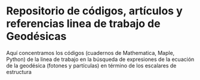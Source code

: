 # Repositorio de códigos, artículos y referencias linea de trabajo de Geodésicas
Aquí concentramos los códigos (cuadernos de Mathematica, Maple, Python) de la linea de trabajo en la búsqueda de expresiones de la ecuación de la geodésica (fotones y partículas) en término de los escalares de estructura

